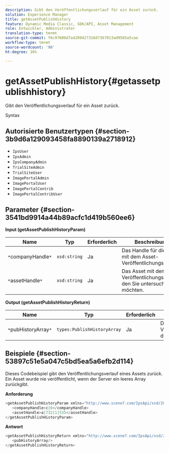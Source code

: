 ```yaml
---
description: Gibt den Veröffentlichungsverlauf für ein Asset zurück.
solution: Experience Manager
title: getAssetPublishHistory
feature: Dynamic Media Classic, SDK/API, Asset Management
role: Entwickler, Administrator
translation-type: tm+mt
source-git-commit: f6c97606d7a4209427316d7367013ad9585a5cae
workflow-type: tm+mt
source-wordcount: '98'
ht-degree: 16%

---
```



# getAssetPublishHistory{#getassetpublishhistory}

Gibt den Veröffentlichungsverlauf für ein Asset zurück.

Syntax

## Autorisierte Benutzertypen {#section-3b9d6a129093458fa8890139a2718912}

* `IpsUser`
* `IpsAdmin`
* `IpsCompanyAdmin`
* `TrialSiteAdmin`
* `TrialSiteUser`
* `ImagePortalAdmin`
* `ImagePortalUser`
* `ImagePortalContrib`
* `ImagePortalContribUser`

## Parameter {#section-3541bd9914a44b89acfc1d419b560ee6}

**Input (getAssetPublishHistoryParam)**

| Name | Typ | Erforderlich | Beschreibung |
|---|---|---|---|
| `*`companyHandle`*` | `xsd:string` | Ja | Das Handle für die Firma mit dem Asset-Veröffentlichungsverlauf. |
| `*`assetHandle`*` | `xsd:string` | Ja | Das Asset mit dem Veröffentlichungsverlauf, den Sie untersuchen möchten. |

**Output (getAssetPublishHistoryReturn)**

| Name | Typ | Erforderlich | Beschreibung |
|---|---|---|---|
| `*`pubHistoryArray`*` | `types:PublishHistoryArray` | Ja | Der Veröffentlichungsverlauf des Assets. |

## Beispiele {#section-53897c51e5a047c5bd5ea5a6efb2d114}

Dieses Codebeispiel gibt den Veröffentlichungsverlauf eines Assets zurück. Ein Asset wurde nie veröffentlicht, wenn der Server ein leeres Array zurückgibt.

**Anforderung**

```java
<getAssetPublishHistoryParam xmlns="http://www.scene7.com/IpsApi/xsd/2008-01-15">
   <companyHandle>c|6</companyHandle>
   <assetHandle>a|732|1|535</assetHandle>
</getAssetPublishHistoryParam>
```

**Antwort**

```java
<getAssetPublishHistoryReturn xmlns="http://www.scene7.com/IpsApi/xsd/2008-01-15">
   <pubHistoryArray/>
</getAssetPublishHistoryReturn>
```

